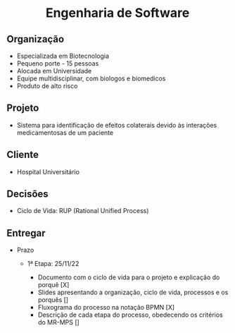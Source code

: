 <h1 align="center"  size="40px">
Engenharia de Software 
</h1>

## Organização

- Especializada em Biotecnologia
- Pequeno porte - 15 pessoas
- Alocada em Universidade
- Equipe multidisciplinar, com biologos e biomedicos
- Produto de alto risco

## Projeto

- Sistema para identificação de efeitos colaterais devido às interações medicamentosas de um paciente

## Cliente

- Hospital Universitário

## Decisões

- Ciclo de Vida: RUP (Rational Unified Process)

## Entregar

- Prazo

  - 1ª Etapa: 25/11/22

    - Documento com o ciclo de vida para o projeto e explicação do porquê [X]
    - Slides apresentando a organização, ciclo de vida, processos e os porquês []
    - Fluxograma do processo na notação BPMN [X]
    - Descrição de cada etapa do processo, obedecendo os critérios do MR-MPS []
